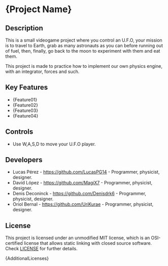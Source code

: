 # {Project Name}

## Description

This is a small videogame project where you control an U.F.O, your mission is to travel to Earth, grab as many astronauts as you can before running out of fuel, then, finally, go back to the moon to experiment with them and eat them.

This project is made to practice how to implement our own physics engine, with an integrator, forces and such. 

## Key Features

 - {Feature01}
 - {Feature02}
 - {Feature03}
 - {Feature04}
 
## Controls

 - Use W,A,S,D to move your U.F.O player.

## Developers

 - Lucas Pérez - https://github.com/LucasPG14 - Programmer, physicist, designer.
 - David López - https://github.com/MagiX7 - Programmer, physicist, designer.
 - Denis Deconinck - https://github.com/Denisdrk6 - Programmer, physicist, designer.
 - Oriol Bernal - https://github.com/UriKurae - Programmer, physicist, designer.

## License

This project is licensed under an unmodified MIT license, which is an OSI-certified license that allows static linking with closed source software. Check [LICENSE](LICENSE) for further details.

{AdditionalLicenses}

